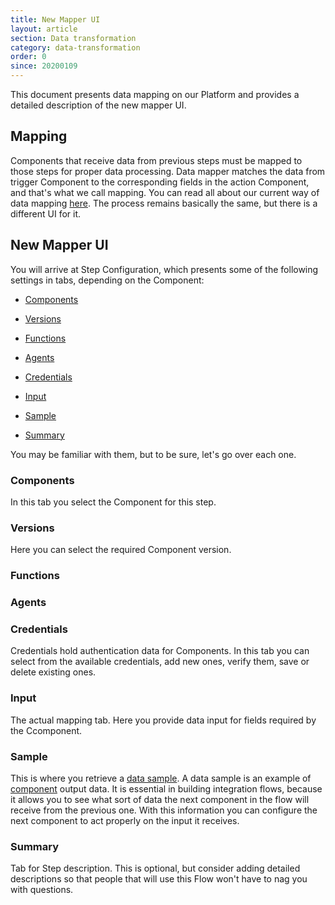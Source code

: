 ```yaml
---
title: New Mapper UI
layout: article
section: Data transformation
category: data-transformation
order: 0
since: 20200109
---
```


This document presents data mapping on our Platform and provides a detailed description of the new mapper UI.

## Mapping
Components that receive data from previous steps must be mapped to those steps for proper data processing. Data mapper matches the data from trigger Component to the corresponding fields in the action Component, and that's what we call mapping. You can read all about our current way of data mapping [here](mapping-data). The process remains basically the same, but there is a different UI for it.

## New Mapper UI
You will arrive at Step Configuration, which presents some of the following settings in tabs, depending on the Component:

- [Components](#components)

- [Versions](#versions)

- [Functions](#functions)

- [Agents](#agents)

- [Credentials](#credentials)

- [Input](#input)

- [Sample](#sample)

- [Summary](#summary)

You may be familiar with them, but to be sure, let's go over each one.

### Components
In this tab you select the Component for this step.

### Versions
Here you can select the required Component version.

### Functions


### Agents


### Credentials
Credentials hold authentication data for Components. In this tab you can select from the available credentials, add new ones, verify them, save or delete existing ones.

### Input
The actual mapping tab. Here you provide data input for fields required by the Ccomponent.

### Sample
This is where you retrieve a [data sample](/guides/data-sample-overview.html). A data sample is an example of [component](/getting-started/integration-component) output data. It is essential in building integration flows, because it allows you to see what sort of data the next component in the flow will receive from the previous one. With this information you can configure the next component to act properly on the input it receives.

### Summary
Tab for Step description. This is optional, but consider adding detailed descriptions so that people that will use this Flow won't have to nag you with questions.  
